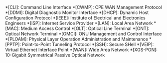 *[CLI]: Command Line Interface
*[CWMP]: CPE WAN Management Protocol
*[DDMI]: Digital Diagnostic Monitor Interface
*[DHCP]: Dynamic Host Configuration Protocol
*[IEEE]: Institute of Electrical and Electronics Engineers
*[ISP]: Internet Service Provider
*[LAN]: Local Area Network
*[MAC]: Medium Access Control
*[OLT]: Optical Line Terminal
*[ONT]: Optical Network Terminal
*[OMCI]: ONU Management and Control Interface
*[PLOAM]: Physical Layer Operation Administration and Maintenance
*[PPTP]: Point-to-Point Tunneling Protocol
*[SSH]: Secure SHell
*[VEIP]: Virtual Ethernet Interface Point
*[WAN]: Wide Area Network
*[XGS-PON]: 10-Gigabit Symmetrical Passive Optical Network
